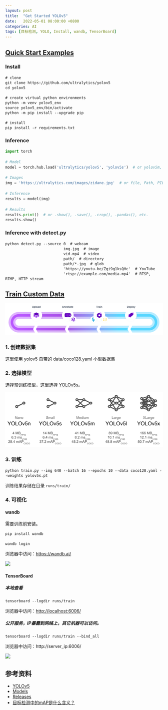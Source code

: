 ```yaml
---
layout: post
title:  "Get Started YOLOv5"
date:   2022-05-01 08:00:00 +0800
categories: AI
tags: [目标检测, YOLO, Install, wandb, TensorBoard]
---
```


## [Quick Start Examples](https://github.com/ultralytics/yolov5#quick-start-examples)

### Install
```shell
# clone
git clone https://github.com/ultralytics/yolov5
cd yolov5

# create virtual python environments
python -m venv yolov5_env
source yolov5_env/bin/activate
python -m pip install --upgrade pip

# install
pip install -r requirements.txt
```

### Inference
```py
import torch

# Model
model = torch.hub.load('ultralytics/yolov5', 'yolov5s')  # or yolov5m, yolov5l, yolov5x, custom

# Images
img = 'https://ultralytics.com/images/zidane.jpg'  # or file, Path, PIL, OpenCV, numpy, list

# Inference
results = model(img)

# Results
results.print()  # or .show(), .save(), .crop(), .pandas(), etc.
results.show()
```

### Inference with detect.py
```shell
python detect.py --source 0  # webcam
                          img.jpg  # image
                          vid.mp4  # video
                          path/  # directory
                          path/*.jpg  # glob
                          'https://youtu.be/Zgi9g1ksQHc'  # YouTube
                          'rtsp://example.com/media.mp4'  # RTSP, RTMP, HTTP stream
```

## [Train Custom Data](https://github.com/ultralytics/yolov5/wiki/Train-Custom-Data)
![](/images/2022/yolov5/train-on-custom-data.png)

### 1. 创建数据集
这里使用 yolov5 自带的 data/coco128.yaml 小型数据集

### 2. 选择模型
选择预训练模型，这里选择 [YOLOv5s](https://github.com/ultralytics/yolov5/blob/master/models/yolov5s.yaml)。

![](/images/2022/yolov5/model_comparison.png)

### 3. 训练
```shell
python train.py --img 640 --batch 16 --epochs 10 --data coco128.yaml --weights yolov5s.pt
```

训练结果存储在目录 ```runs/train/```

### 4. 可视化
#### wandb
需要训练前安装。
```shell
pip install wandb

wandb login
```

浏览器中访问：[https://wandb.ai/<username>](https://wandb.ai)

![](https://user-images.githubusercontent.com/26833433/135390767-c28b050f-8455-4004-adb0-3b730386e2b2.png)

#### TensorBoard
##### 本地查看
```shell
tensorboard --logdir runs/train
```
浏览器中访问：[http://localhost:6006/](http://localhost:6006/)

##### 公开服务，IP暴露到网络上，其它机器可以访问。
```shell
tensorboard --logdir runs/train --bind_all
```
浏览器中访问：http://server_ip:6006/

![](https://img-blog.csdnimg.cn/20210422112215790.png)

## 参考资料
* [YOLOv5](https://github.com/ultralytics/yolov5)
* [Models](https://github.com/ultralytics/yolov5/tree/master/models)
* [Releases](https://github.com/ultralytics/yolov5/releases)
* [目标检测中的mAP是什么含义？](https://www.zhihu.com/question/53405779)
